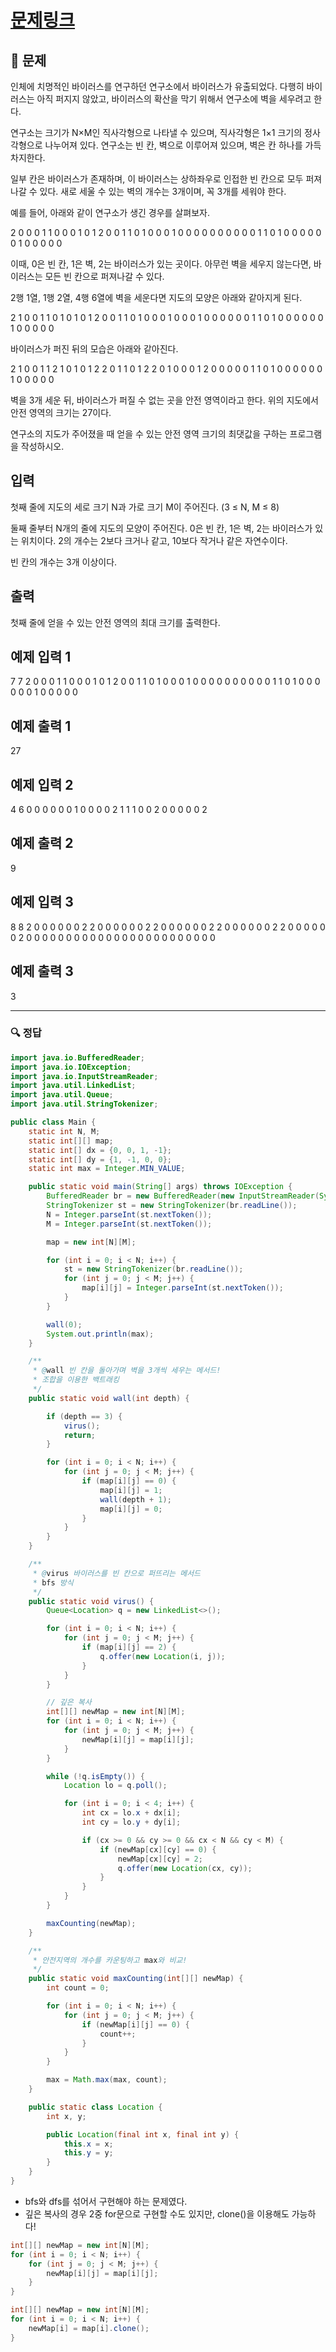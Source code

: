 # [문제링크](https://www.acmicpc.net/problem/14502)

## 📝 문제

인체에 치명적인 바이러스를 연구하던 연구소에서 바이러스가 유출되었다. 다행히 바이러스는 아직 퍼지지 않았고, 바이러스의 확산을 막기 위해서 연구소에 벽을 세우려고 한다.

연구소는 크기가 N×M인 직사각형으로 나타낼 수 있으며, 직사각형은 1×1 크기의 정사각형으로 나누어져 있다. 연구소는 빈 칸, 벽으로 이루어져 있으며, 벽은 칸 하나를 가득 차지한다. 

일부 칸은 바이러스가 존재하며, 이 바이러스는 상하좌우로 인접한 빈 칸으로 모두 퍼져나갈 수 있다. 새로 세울 수 있는 벽의 개수는 3개이며, 꼭 3개를 세워야 한다.

예를 들어, 아래와 같이 연구소가 생긴 경우를 살펴보자.

2 0 0 0 1 1 0
0 0 1 0 1 2 0
0 1 1 0 1 0 0
0 1 0 0 0 0 0
0 0 0 0 0 1 1
0 1 0 0 0 0 0
0 1 0 0 0 0 0

이때, 0은 빈 칸, 1은 벽, 2는 바이러스가 있는 곳이다. 아무런 벽을 세우지 않는다면, 바이러스는 모든 빈 칸으로 퍼져나갈 수 있다.

2행 1열, 1행 2열, 4행 6열에 벽을 세운다면 지도의 모양은 아래와 같아지게 된다.

2 1 0 0 1 1 0
1 0 1 0 1 2 0
0 1 1 0 1 0 0
0 1 0 0 0 1 0
0 0 0 0 0 1 1
0 1 0 0 0 0 0
0 1 0 0 0 0 0

바이러스가 퍼진 뒤의 모습은 아래와 같아진다.

2 1 0 0 1 1 2
1 0 1 0 1 2 2
0 1 1 0 1 2 2
0 1 0 0 0 1 2
0 0 0 0 0 1 1
0 1 0 0 0 0 0
0 1 0 0 0 0 0

벽을 3개 세운 뒤, 바이러스가 퍼질 수 없는 곳을 안전 영역이라고 한다. 위의 지도에서 안전 영역의 크기는 27이다.

연구소의 지도가 주어졌을 때 얻을 수 있는 안전 영역 크기의 최댓값을 구하는 프로그램을 작성하시오.

## 입력

첫째 줄에 지도의 세로 크기 N과 가로 크기 M이 주어진다. (3 ≤ N, M ≤ 8)

둘째 줄부터 N개의 줄에 지도의 모양이 주어진다. 0은 빈 칸, 1은 벽, 2는 바이러스가 있는 위치이다. 2의 개수는 2보다 크거나 같고, 10보다 작거나 같은 자연수이다.

빈 칸의 개수는 3개 이상이다.

## 출력

첫째 줄에 얻을 수 있는 안전 영역의 최대 크기를 출력한다.

## 예제 입력 1 

7 7
2 0 0 0 1 1 0
0 0 1 0 1 2 0
0 1 1 0 1 0 0
0 1 0 0 0 0 0
0 0 0 0 0 1 1
0 1 0 0 0 0 0
0 1 0 0 0 0 0

## 예제 출력 1

27

## 예제 입력 2

4 6
0 0 0 0 0 0
1 0 0 0 0 2
1 1 1 0 0 2
0 0 0 0 0 2

## 예제 출력 2 

9

## 예제 입력 3 

8 8
2 0 0 0 0 0 0 2
2 0 0 0 0 0 0 2
2 0 0 0 0 0 0 2
2 0 0 0 0 0 0 2
2 0 0 0 0 0 0 2
0 0 0 0 0 0 0 0
0 0 0 0 0 0 0 0
0 0 0 0 0 0 0 0

## 예제 출력 3 

3

---

### 🔍 정답

```java
import java.io.BufferedReader;
import java.io.IOException;
import java.io.InputStreamReader;
import java.util.LinkedList;
import java.util.Queue;
import java.util.StringTokenizer;

public class Main {
    static int N, M;
    static int[][] map;
    static int[] dx = {0, 0, 1, -1};
    static int[] dy = {1, -1, 0, 0};
    static int max = Integer.MIN_VALUE;

    public static void main(String[] args) throws IOException {
        BufferedReader br = new BufferedReader(new InputStreamReader(System.in));
        StringTokenizer st = new StringTokenizer(br.readLine());
        N = Integer.parseInt(st.nextToken());
        M = Integer.parseInt(st.nextToken());

        map = new int[N][M];

        for (int i = 0; i < N; i++) {
            st = new StringTokenizer(br.readLine());
            for (int j = 0; j < M; j++) {
                map[i][j] = Integer.parseInt(st.nextToken());
            }
        }

        wall(0);
        System.out.println(max);
    }

    /**
     * @wall 빈 칸을 돌아가며 벽을 3개씩 세우는 메서드!
     * 조합을 이용한 백트래킹
     */
    public static void wall(int depth) {

        if (depth == 3) {
            virus();
            return;
        }

        for (int i = 0; i < N; i++) {
            for (int j = 0; j < M; j++) {
                if (map[i][j] == 0) {
                    map[i][j] = 1;
                    wall(depth + 1);
                    map[i][j] = 0;
                }
            }
        }
    }

    /**
     * @virus 바이러스를 빈 칸으로 퍼뜨리는 메서드
     * bfs 방식
     */
    public static void virus() {
        Queue<Location> q = new LinkedList<>();

        for (int i = 0; i < N; i++) {
            for (int j = 0; j < M; j++) {
                if (map[i][j] == 2) {
                    q.offer(new Location(i, j));
                }
            }
        }

        // 깊은 복사
        int[][] newMap = new int[N][M];
        for (int i = 0; i < N; i++) {
            for (int j = 0; j < M; j++) {
                newMap[i][j] = map[i][j];
            }
        }

        while (!q.isEmpty()) {
            Location lo = q.poll();

            for (int i = 0; i < 4; i++) {
                int cx = lo.x + dx[i];
                int cy = lo.y + dy[i];

                if (cx >= 0 && cy >= 0 && cx < N && cy < M) {
                    if (newMap[cx][cy] == 0) {
                        newMap[cx][cy] = 2;
                        q.offer(new Location(cx, cy));
                    }
                }
            }
        }

        maxCounting(newMap);
    }

    /**
     * 안전지역의 개수를 카운팅하고 max와 비교!
     */
    public static void maxCounting(int[][] newMap) {
        int count = 0;

        for (int i = 0; i < N; i++) {
            for (int j = 0; j < M; j++) {
                if (newMap[i][j] == 0) {
                    count++;
                }
            }
        }

        max = Math.max(max, count);
    }

    public static class Location {
        int x, y;

        public Location(final int x, final int y) {
            this.x = x;
            this.y = y;
        }
    }
}
```
- bfs와 dfs를 섞어서 구현해야 하는 문제였다.
- 깊은 복사의 경우 2중 for문으로 구현할 수도 있지만, clone()을 이용해도 가능하다!

```java
int[][] newMap = new int[N][M];
for (int i = 0; i < N; i++) {
	for (int j = 0; j < M; j++) {
		newMap[i][j] = map[i][j];
	}
}
```

```java
int[][] newMap = new int[N][M];
for (int i = 0; i < N; i++) {
	newMap[i] = map[i].clone();
}
```
